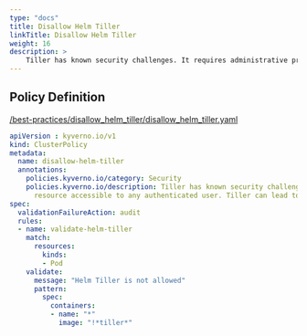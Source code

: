 ```yaml
---
type: "docs"
title: Disallow Helm Tiller
linkTitle: Disallow Helm Tiller
weight: 16
description: >
    Tiller has known security challenges. It requires administrative privileges and acts as a shared resource accessible to any authenticated user. Tiller can lead to privilge escalation as restricted users can impact other users.
---
```


## Policy Definition
<a href="https://github.com/kyverno/policies/raw/main//best-practices/disallow_helm_tiller/disallow_helm_tiller.yaml" target="-blank">/best-practices/disallow_helm_tiller/disallow_helm_tiller.yaml</a>

```yaml
apiVersion : kyverno.io/v1
kind: ClusterPolicy
metadata:
  name: disallow-helm-tiller
  annotations:
    policies.kyverno.io/category: Security
    policies.kyverno.io/description: Tiller has known security challenges. It requires administrative privileges and acts as a shared
      resource accessible to any authenticated user. Tiller can lead to privilge escalation as restricted users can impact other users.
spec:
  validationFailureAction: audit
  rules:
  - name: validate-helm-tiller
    match:
      resources:
        kinds:
        - Pod
    validate:
      message: "Helm Tiller is not allowed"  
      pattern:
        spec:
          containers:
          - name: "*"
            image: "!*tiller*"

```
